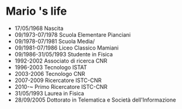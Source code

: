 Mario 's life
===============

- 17/05/1968 Nascita
- 09/1973-07/1978 Scuola Elementare Pianciani
- 09/1978-07/1981 Scuola Media/
- 09/1981-07/1986 Liceo Classico Mamiani
- 09/1986-31/05/1993 Studente in Fisica
- 1992-2002 Associato di ricerca CNR
- 1996-2003 Tecnologo ISTAT
- 2003-2006 Tecnologo CNR
- 2007-2009 Ricercatore ISTC-CNR
- 2010-~ Primo Ricercatore ISTC-CNR
- 31/05/1993 Laurea in Fisica
- 28/09/2005 Dottorato in Telematica e Società dell'Informazione